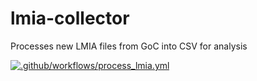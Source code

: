 # lmia-collector
Processes new LMIA files from GoC into CSV for analysis


[![.github/workflows/process_lmia.yml](https://github.com/relishcolouredhat/lmia-collector/actions/workflows/process_lmia.yml/badge.svg)](https://github.com/relishcolouredhat/lmia-collector/actions/workflows/process_lmia.yml)